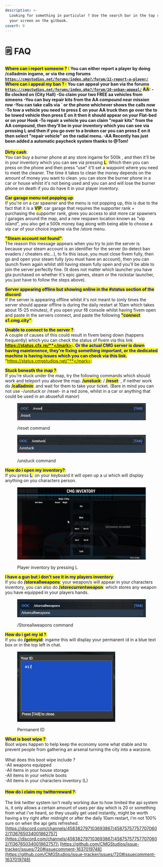 ```yaml
---
description: >-
  Looking for something in particular ? Use the search bar in the top right of
  your screen on the gitbook.
coverY: 0
---
```


# 🗒 FAQ

#### <mark style="color:blue;">Where can i report someone ?</mark> <mark style="color:blue;">:</mark>                                                                                                                                 You can either report a player by doing /calladmin ingame, or via the cmg forums [`https://cmgstudios.net/forums/index.php?/forum/12-report-a-player/`](https://cmgstudios.net/forums/index.php?/forum/12-report-a-player/)  <mark style="color:blue;">**Where can i appeal my ban ? :**</mark> You can appeal your ban via the forums [`https://cmgstudios.net/forums/index.php?/forum/10-unban-appeal/`](https://cmgstudios.net/forums/index.php?/forum/10-unban-appeal/)  <mark style="color:blue;">**AA**</mark>: -Be clocked on (City Hall) -Go claim your two FREE aa vehicles from simeons -You can buy repair kits from the AA compound near mission row -You can take calls via \` or the phone whichever shows the calls now -To tow a vehicle you need to press E on your AA truck then go over the to be towed vehicle then press E on it then it should appear on your Flat-bed or on your Hook -To repair a vehicle you can claim "repair kits" from the AA compound, then they'll be in your inventory which you can see via pressing L and then if you go over to a broken car you can press E on it then select "repair vehicle" on the radial menu. -AA Recently has just been added a automatic paycheck system thanks to @Tom!

<mark style="color:blue;">**Dirty cash**</mark>:\
You can buy a burner phone at any store ingame for 500k , and then it'll be in your inventory which you can see via pressing <mark style="color:blue;">**L**</mark>. Which then you can press on the phone and then press "use" it'll set a waypoint where you need to meet the cleaner. The time it takes to clean the money depends on the amount of money you want to clean. you can store the burner phone in a car or house whilst it's not being used and you can and will lose the burner phone on death if you do have it in your player inventory.

<mark style="color:blue;">**Car garage menu not popping up**</mark>:\
If you're on a car spawner and the menu is not popping up, this is due to the fact that it is a <mark style="color:blue;">**VIP**</mark>: car garage that requires the supporter rank + purchasing the supporter rank, gives you access to alot more car spawners / garages around the map, and a new respawn location known as "vip island", you also get a 500k money bag along with being able to choose a vip car of your choice ingame via the /store menu.

<mark style="color:blue;">**"Steam account not found"**</mark>:\
The reason this message appears when you try to join the server is because your steam account is an identifier for the server (to detect ban evaders / cheaters etc...), to fix this issue, you must close fivem fully, then go and open your steam fully (you must have an account), then you can launch fivem again whilst still having steam fully open and you'll be able to join the server perfectly fine. (It does not matter which launcher you have gta purchased on whether it's epic games, steam or the rockstar launcher, you just have to follow the steps above).

<mark style="color:blue;">**Server appearing offline but showing online in the #status section of the discord**</mark>:\
If the server is appearing offline whilst it's not meant to (only times the server should appear offline is during the daily restart at 10am which takes about 15-25 minutes), if you open your f8 console whilst having fivem open and paste in the servers connect, and paste the following <mark style="color:blue;">**"connect s1.cmg.city"**</mark>:

<mark style="color:blue;">**Unable to connect to the server ?**</mark>:\
A couple of causes of this could result in fivem being down (happens frequently) which you can check the status of fivem via this link <mark style="color:blue;">**https://status.cfx.re/**</mark>:. Or the actual CMG server is down having maintenence, they're fixing something important, or the dedicated machine is having issues which you can check via this link. <mark style="color:blue;">**"https://status.cmgstudios.net/"**</mark>:

<mark style="color:blue;">**Stuck beneath the map ?**</mark>:\
If you're stuck under the map, try the following commands which should work and teleport you above the map. <mark style="color:blue;">**/unstuck**</mark>: / <mark style="color:blue;">**/reset**</mark>: , if neither work do <mark style="color:blue;">**/calladmin**</mark>: and wait for them to take your ticket. (Bare in mind you can not use -/unstuck or /reset- in a red zone, whilst in a car or anything that could be used in an abusefull manor)

<div>

<figure><img src=".gitbook/assets/reset command.png" alt=""><figcaption><p>/reset command</p></figcaption></figure>

 

<figure><img src=".gitbook/assets/unstuck command.png" alt=""><figcaption><p>/unstuck command</p></figcaption></figure>

</div>

<mark style="color:blue;">**How do i open my inventory?**</mark>:\
If you press <mark style="color:blue;">**L**</mark>: on your keyboard it will open up a ui which will display anything on you characters person.

<figure><img src=".gitbook/assets/inventory.png" alt=""><figcaption><p>Player inventory by pressing L</p></figcaption></figure>

<mark style="color:blue;">**I have a gun but i don't see it in my players inventory**</mark>:\
If you do <mark style="color:blue;">**/storeallweapons**</mark>: your weapon/s will appear in your characters inventory, you can also do <mark style="color:blue;">**/storecurrentweapon**</mark>: which stores any weapon you have equipped in your players hands.

<figure><img src=".gitbook/assets/STOREALLWEAPONS.png" alt=""><figcaption><p>/Storeallweapons command</p></figcaption></figure>

<mark style="color:blue;">**How do i get my id ?**</mark>:\
If you do <mark style="color:blue;">**/getmyid**</mark>: ingame this will display your permanent id in a blue text box or in the top left in chat.

<figure><img src=".gitbook/assets/ID.png" alt=""><figcaption><p>Permanent ID</p></figcaption></figure>

<mark style="color:blue;">**What is boot wipe ?**</mark>:\
Boot wipes happen to help keep the economy some what stable and to prevent people from gathering an arsenal turning the city into a warzone. \
\
What does this boot wipe include ? \
\-All weapons equipped \
\-All items in your house storage \
\-All items in your vehicle boots \
\-All items in your characters inventory (L)



#### <mark style="color:blue;">How do i claim my twitterreward ?</mark>:&#x20;

The link twitter system isn't really working due to how limited the api system is, it only allows a certain amount of uses per day which is 20 or something from what i've heard, so they usually get used instantly, might be worth having a try right after midnight or after the daily 10am restart, i'm not 100% sure on when the api gets refreshed.\
[https://discord.com/channels/458382797103693867/458757577577070602/1136765034001862757](https://discord.com/channels/458382797103693867/458757577577070602/1136765034001862757)\
[https://github.com/CMGStudios/issue-tracker/issues/720#issuecomment-1637019748](https://github.com/CMGStudios/issue-tracker/issues/720#issuecomment-1637019748)
